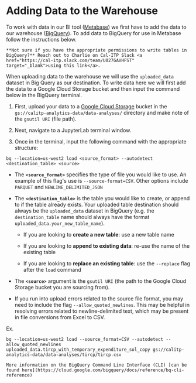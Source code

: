 # Adding Data to the Warehouse
To work with data in our BI tool ([Metabase](https://dashboards.calitp.org/)) we first have to add the data to our warehouse ([BigQuery](https://console.cloud.google.com/bigquery)). To add data to BigQuery for use in Metabase follow the instructions below.

```{admonition} Note
**Not sure if you have the appropriate permissions to write tables in BigQuery?** Reach out to Charlie on Cal-ITP Slack <a href="https://cal-itp.slack.com/team/U027GAVHFST" target="_blank">using this link</a>.
```

When uploading data to the warehouse we will use the `uploaded_data` dataset in Big Query as our destination. To write data here we will first add the data to a Google Cloud Storage bucket and then input the command below in the BigQuery terminal.

1. First, upload your data to a [Google Cloud Storage](https://console.cloud.google.com/storage/browser/calitp-analytics-data) bucket in the `gs://calitp-analytics-data/data-analyses/` directory and make note of the `gsutil URI` (file path).

2. Next, navigate to a JupyterLab terminal window.

3. Once in the terminal, input the following command with the appropriate structure:
```
bq --location=us-west2 load <source_format> --autodetect <destination_table> <source>
```

* The **`<source_format>`** specifies the type of file you would like to use. An example of this flag's use is `--source-format=CSV`. Other options include `PARQUET` and `NEWLINE_DELIMITED_JSON`

* The **`<destination_table>`** is the table you would like to create, or append to if the table already exists. Your uploaded table destination should always be the `uploaded_data` dataset in BigQuery (e.g. the `destination_table` name should always have the format `uploaded_data.your_new_table_name`).

  * If you are looking to **create a new table**: use a new table name

  * If you are looking to **append to existing data**: re-use the name of the existing table

  * If you are looking to **replace an existing table**: use the `--replace` flag after the `load` command

* The **`<source>`** argument is the `gsutil URI` (the path to the Google Cloud Storage bucket you are sourcing from).

* If you run into upload errors related to the source file format, you may need to include the flag `--allow_quoted_newlines`. This may be helpful in resolving errors related to newline-delimited text, which may be present in file conversions from Excel to CSV.

Ex.
```
bq --location=us-west2 load --source_format=CSV --autodetect --allow_quoted_newlines uploaded_data.tircp_with_temporary_expenditure_sol_copy gs://calitp-analytics-data/data-analyses/tircp/tircp.csv
```

```{admonition} Looking for more information?
More information on the BigQuery Command Line Interface (CLI) [can be found here](https://cloud.google.com/bigquery/docs/reference/bq-cli-reference)
```
